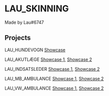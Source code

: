 # LAU_SKINNING

Made by Lau#6747

## Projects

LAU_HUNDEVOGN [Showcase](https://media.discordapp.net/attachments/607560290745188360/770291738148601876/unknown.png?width=1204&height=677)

LAU_AKUTLÆGE [Showcase 1](https://media.discordapp.net/attachments/607560290745188360/762212767104630814/mbakutlge1.JPG), [Showcase 2](https://media.discordapp.net/attachments/607560290745188360/762212767104630814/mbakutlge1.JPG)

LAU_INDSATSLEDER [Showcase 1](https://media.discordapp.net/attachments/607560290745188360/761861324355141632/mbindsatsleder1.JPG), [Showcase 2](https://media.discordapp.net/attachments/607560290745188360/761861326359363624/mbindsatsleder2.JPG)

LAU_MB_AMBULANCE [Showcase 1](https://media.discordapp.net/attachments/607560290745188360/761852524449103892/mbambulance1.JPG), [Showcase 2](https://media.discordapp.net/attachments/607560290745188360/761852524449103892/mbambulance1.JPG)

LAU_VW_AMBULANCE [Showcase 1](https://media.discordapp.net/attachments/544161436759490560/761622016809762826/vwambulance1.JPG), [Showcase 2](hhttps://media.discordapp.net/attachments/544161436759490560/761622018863923200/vwambulance2.JPG)
